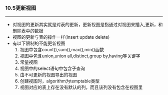 ### 10.5更新视图

----------------

- 对视图的更新其实就是对表的更新，更新视图是指通过对视图来插入,更新，和删除表中的数据
- 视图的更新与表的操作一样(insert update delete)
- 有以下限制的不能更新视图
    1. 视图中包含count(),sum(),max(),min()函数
    2. 视图中包含union,union all,distinct,group by,having等关键字
    3. 常量视图
    4. 视图中的select语句中包含子查询
    5. 由不可更新的视图导出的视图
    6. 创建视图时，algorithm为temptable类型
    7. 视图对应的表上存在没有默认的列，而且该列没有包含在视图里